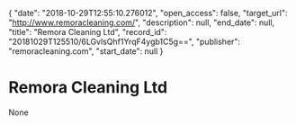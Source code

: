{
  "date": "2018-10-29T12:55:10.276012", 
  "open_access": false, 
  "target_url": "http://www.remoracleaning.com/", 
  "description": null, 
  "end_date": null, 
  "title": "Remora Cleaning Ltd", 
  "record_id": "20181029T125510/6LGvlsQhf1YrqF4ygb1C5g==", 
  "publisher": "remoracleaning.com", 
  "start_date": null
}

# Remora Cleaning Ltd

None